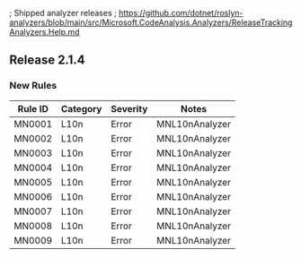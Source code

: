 ﻿; Shipped analyzer releases
; https://github.com/dotnet/roslyn-analyzers/blob/main/src/Microsoft.CodeAnalysis.Analyzers/ReleaseTrackingAnalyzers.Help.md

## Release 2.1.4

### New Rules

Rule ID | Category | Severity | Notes
--------|----------|----------|-------
MN0001 | L10n | Error | MNL10nAnalyzer
MN0002 | L10n | Error | MNL10nAnalyzer
MN0003 | L10n | Error | MNL10nAnalyzer
MN0004 | L10n | Error | MNL10nAnalyzer
MN0005 | L10n | Error | MNL10nAnalyzer
MN0006 | L10n | Error | MNL10nAnalyzer
MN0007 | L10n | Error | MNL10nAnalyzer
MN0008 | L10n | Error | MNL10nAnalyzer
MN0009 | L10n | Error | MNL10nAnalyzer